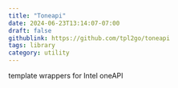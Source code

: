```yaml
---
title: "Toneapi"
date: 2024-06-23T13:14:07-07:00
draft: false
githublink: https://github.com/tpl2go/toneapi
tags: library
category: utility
---
```


template wrappers for Intel oneAPI
